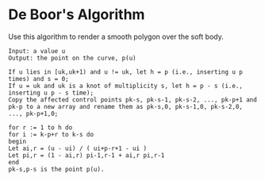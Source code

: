 # De Boor's Algorithm

Use this algorithm to render a smooth polygon over the soft body.

    Input: a value u
    Output: the point on the curve, p(u)

    If u lies in [uk,uk+1) and u != uk, let h = p (i.e., inserting u p times) and s = 0;
    If u = uk and uk is a knot of multiplicity s, let h = p - s (i.e., inserting u p - s time);
    Copy the affected control points pk-s, pk-s-1, pk-s-2, ..., pk-p+1 and pk-p to a new array and rename them as pk-s,0, pk-s-1,0, pk-s-2,0, ..., pk-p+1,0;

    for r := 1 to h do
    for i := k-p+r to k-s do
    begin
    Let ai,r = (u - ui) / ( ui+p-r+1 - ui )
    Let pi,r = (1 - ai,r) pi-1,r-1 + ai,r pi,r-1
    end
    pk-s,p-s is the point p(u).
